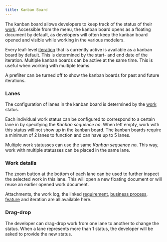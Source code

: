 ```yaml
---
title: Kanban Board
---
```


The kanban board allows developers to keep track of the status of their [work](work). Accessible from the menu, the kanban board opens as a floating document by default, as developers will often keep the kanban board opened and visible while working in the various modelers.

Every leaf-level [iteration](iterations) that is currently active is available as a kanban board by default. This is determined by the start- and end date of the iteration. Multiple kanban boards can be active at the same time. This is useful when working with multiple teams.

A prefilter can be turned off to show the kanban boards for past and future iterations. 

### Lanes

The configuration of lanes in the kanban board is determined by the [work](work) status. 

Each individual work status can be configured to correspond to a certain lane in by specifying the *Kanban sequence no*. When left empty, work with this status will not show up in the kanban board. The kanban boards require a minimum of 2 lanes to function and can have up to 5 lanes.

Multiple work statusses can use the same *Kanban sequence no*. This way, work with multiple statusses can be placed in the same lane.

### Work details

The zoom button at the bottom of each lane can be used to further inspect the selected work in this lane. This will open a new floating document or will reuse an earlier opened work document.

Attachments, the work log, the linked [requirement](requirements), [business process](business_processes), [feature](features) and iteration are all available here.

### Drag-drop

The developer can drag-drop work from one lane to another to change the status. When a lane represents more than 1 status, the developer will be asked to provide the new status.